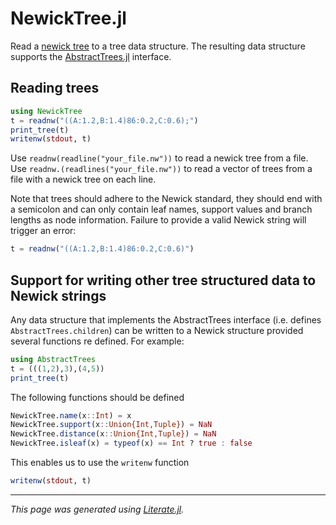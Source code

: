 # NewickTree.jl

Read a [newick tree](http://evolution.genetics.washington.edu/phylip/newicktree.html)
to a tree data structure. The resulting data structure supports the
[AbstractTrees.jl](https://github.com/JuliaCollections/AbstractTrees.jl)
interface.

## Reading trees

```julia
using NewickTree
t = readnw("((A:1.2,B:1.4)86:0.2,C:0.6);")
print_tree(t)
writenw(stdout, t)
```

Use `readnw(readline("your_file.nw"))` to read a newick tree from a file. Use
`readnw.(readlines("your_file.nw"))` to read a vector of trees from a file
with a newick tree on each line.

Note that trees should adhere to the Newick standard, they should end with a
semicolon and can only contain leaf names, support values and branch lengths
as node information. Failure to provide a valid Newick string will trigger
an error:

```julia
t = readnw("((A:1.2,B:1.4)86:0.2,C:0.6)")
```

## Support for writing other tree structured data to Newick strings

Any data structure that implements the AbstractTrees interface (i.e. defines
`AbstractTrees.children`) can be written to a Newick structure provided several
functions re defined. For example:

```julia
using AbstractTrees
t = (((1,2),3),(4,5))
print_tree(t)
```

The following functions should be defined

```julia
NewickTree.name(x::Int) = x
NewickTree.support(x::Union{Int,Tuple}) = NaN
NewickTree.distance(x::Union{Int,Tuple}) = NaN
NewickTree.isleaf(x) = typeof(x) == Int ? true : false
```

This enables us to use the `writenw` function

```julia
writenw(stdout, t)
```

---

*This page was generated using [Literate.jl](https://github.com/fredrikekre/Literate.jl).*
